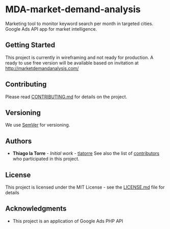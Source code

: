 # MDA-market-demand-analysis
Marketing tool to monitor keyword search per month in targeted cities. Google Ads API app for market intelligence.

## Getting Started
This project is currently in wireframing and not ready for production.
A ready to use free version will be available based on invitation at http://marketdemandanalysis.com/

## Contributing
Please read [CONTRIBUTING.md](https://github.com/tlatorre/mktplanner/blob/master/CONTRIBUTING.md) for details on the project.

## Versioning
We use [SemVer](http://semver.org/) for versioning. 

## Authors
* **Thiago la Torre** - *Initial work* - [tlatorre](https://github.com/tlatorre)
See also the list of [contributors](https://github.com/your/project/contributors) who participated in this project.

## License
This project is licensed under the MIT License - see the [LICENSE.md](LICENSE.md) file for details

## Acknowledgments
* This project is an application of Google Ads PHP API

